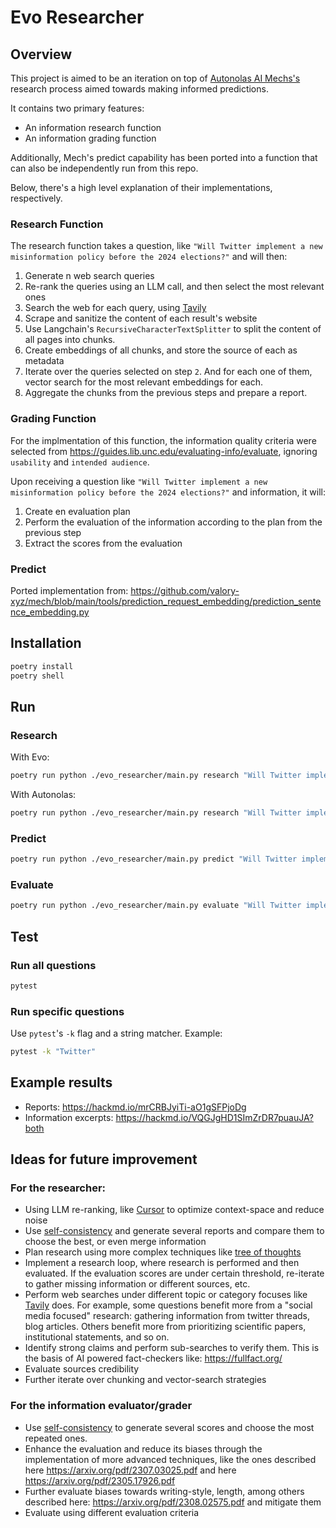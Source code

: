 # Evo Researcher

## Overview

This project is aimed to be an iteration on top of [Autonolas AI Mechs's](https://github.com/valory-xyz/mech) research process
aimed towards making informed predictions.

It contains two primary features:

- An information research function
- An information grading function

Additionally, Mech's predict capability has been ported into a function that can also be independently run from this repo.

Below, there's a high level explanation of their implementations, respectively.

### Research Function

The research function takes a question, like `"Will Twitter implement a new misinformation policy before the 2024 elections?"` and will then:

1. Generate n web search queries
2. Re-rank the queries using an LLM call, and then select the most relevant ones
3. Search the web for each query, using [Tavily](https://tavily.com/)
4. Scrape and sanitize the content of each result's website
5. Use Langchain's `RecursiveCharacterTextSplitter` to split the content of all pages into chunks.
6. Create embeddings of all chunks, and store the source of each as metadata
7. Iterate over the queries selected on step `2`. And for each one of them, vector search for the most relevant embeddings for each.
8. Aggregate the chunks from the previous steps and prepare a report.

### Grading Function

For the implmentation of this function, the information quality criteria were selected from https://guides.lib.unc.edu/evaluating-info/evaluate, ignoring `usability` and `intended audience`.

Upon receiving a question like `"Will Twitter implement a new misinformation policy before the 2024 elections?"` and information, it will:

1. Create en evaluation plan
2. Perform the evaluation of the information according to the plan from the previous step
3. Extract the scores from the evaluation

### Predict

Ported implementation from: https://github.com/valory-xyz/mech/blob/main/tools/prediction_request_embedding/prediction_sentence_embedding.py


## Installation

```bash
poetry install
poetry shell
```

## Run

### Research

With Evo:

```bash
poetry run python ./evo_researcher/main.py research "Will Twitter implement a new misinformation policy before the 2024 elections?" evo
```

With Autonolas:

```bash
poetry run python ./evo_researcher/main.py research "Will Twitter implement a new misinformation policy before the 2024 elections?" autonolas
```

### Predict

```bash
poetry run python ./evo_researcher/main.py predict "Will Twitter implement a new misinformation policy before the 2024 elections?" ./outputs/myinfopath
```

### Evaluate

```bash
poetry run python ./evo_researcher/main.py evaluate "Will Twitter implement a new misinformation policy before the 2024 elections?" ./outputs/myinfopath
```

## Test

### Run all questions

```bash
pytest
```

### Run specific questions

Use `pytest`'s `-k` flag and a string matcher. Example:

```bash
pytest -k "Twitter"
```

## Example results

* Reports: https://hackmd.io/mrCRBJyiTi-aO1gSFPjoDg
* Information excerpts: https://hackmd.io/VQGJgHD1SImZrDR7puauJA?both

## Ideas for future improvement

### For the researcher:

- Using LLM re-ranking, like [Cursor](https://twitter.com/amanrsanger/status/1732145826963828997?s=03) to optimize context-space and reduce noise
- Use [self-consistency](https://www.promptingguide.ai/techniques/consistency) and generate several reports and compare them to choose the best, or even merge information
- Plan research using more complex techniques like [tree of thoughts](https://arxiv.org/abs/2305.10601)
- Implement a research loop, where research is performed and then evaluated. If the evaluation scores are under certain threshold, re-iterate to gather missing information or different sources, etc.
- Perform web searches under different topic or category focuses like [Tavily](https://app.tavily.com/home) does. For example, some questions benefit more from a "social media focused" research: gathering information from twitter threads, blog articles. Others benefit more from prioritizing scientific papers, institutional statements, and so on.
- Identify strong claims and perform sub-searches to verify them. This is the basis of AI powered fact-checkers like: https://fullfact.org/
- Evaluate sources credibility
- Further iterate over chunking and vector-search strategies

### For the information evaluator/grader

- Use [self-consistency](https://www.promptingguide.ai/techniques/consistency) to generate several scores and choose the most repeated ones.
- Enhance the evaluation and reduce its biases through the implementation of more advanced techniques, like the ones described here https://arxiv.org/pdf/2307.03025.pdf and here https://arxiv.org/pdf/2305.17926.pdf
- Further evaluate biases towards writing-style, length, among others described here: https://arxiv.org/pdf/2308.02575.pdf and mitigate them
- Evaluate using different evaluation criteria